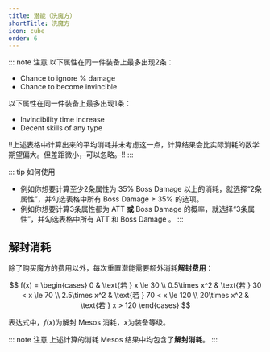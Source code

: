 ```yaml
---
title: 潜能（洗魔方）
shortTitle: 洗魔方
icon: cube
order: 6
---
```


<PotentialSystem></PotentialSystem>

::: note 注意
以下属性在同一件装备上最多出现2条：
- Chance to ignore % damage
- Chance to become invincible

以下属性在同一件装备上最多出现1条：
- Invincibility time increase
- Decent skills of any type

!!上述表格中计算出来的平均消耗并未考虑这一点，计算结果会比实际消耗的数学期望偏大。~~但差距微小，可以忽略。~~!!
:::

::: tip 如何使用
- 例如你想要计算至少2条属性为 35% Boss Damage 以上的消耗，就选择“2条属性”，并勾选表格中所有 Boss Damage &ge; 35% 的选项。
- 例如你想要计算3条属性都为 ATT **或** Boss Damage 的概率，就选择“3条属性”，并勾选表格中所有 ATT 和 Boss Damage 。
:::

## 解封消耗

除了购买魔方的费用以外，每次重置潜能需要额外消耗**解封费用**：

$$
f(x) =
\begin{cases}
0   & \text{若 } x \le 30 \\
0.5\times x^2   & \text{若 } 30 < x \le 70 \\
2.5\times x^2   & \text{若 } 70 < x \le 120 \\
20\times x^2   & \text{若 } x > 120
\end{cases}
$$

表达式中，$f(x)$为解封 Mesos 消耗，$x$为装备等级。

::: note 注意
上述计算的消耗 Mesos 结果中均包含了**解封消耗**。
:::

<script setup>
import PotentialSystem from "@PotentialSystem";
</script>
